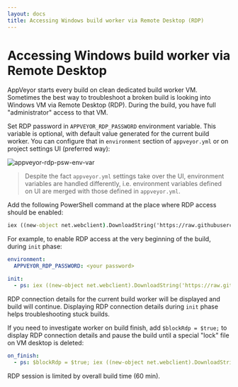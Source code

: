 ```yaml
---
layout: docs
title: Accessing Windows build worker via Remote Desktop (RDP)
---
```


# Accessing Windows build worker via Remote Desktop

AppVeyor starts every build on clean dedicated build worker VM.
Sometimes the best way to troubleshoot a broken build is looking into Windows VM via Remote Desktop (RDP).
During the build, you have full "administrator" access to that VM.

Set RDP password in `APPVEYOR_RDP_PASSWORD` environment variable. This variable is optional, with default value generated for the current build worker.
You can configure that in `environment` section of `appveyor.yml` or on project settings UI (preferred way):

![appveyor-rdp-psw-env-var](/assets/img/docs/how-to/appveyor-rdp-psw-env-var.png)

> Despite the fact `appveyor.yml` settings take over the UI, environment variables are handled differently, i.e. environment variables defined on UI are merged with those defined in `appveyor.yml`.

Add the following PowerShell command at the place where RDP access should be enabled:

```cmd
iex ((new-object net.webclient).DownloadString('https://raw.githubusercontent.com/appveyor/ci/master/scripts/enable-rdp.ps1'))
```

For example, to enable RDP access at the very beginning of the build, during `init` phase:

```yaml
environment:
  APPVEYOR_RDP_PASSWORD: <your password>

init:
  - ps: iex ((new-object net.webclient).DownloadString('https://raw.githubusercontent.com/appveyor/ci/master/scripts/enable-rdp.ps1'))
```

RDP connection details for the current build worker will be displayed and build will continue.
Displaying RDP connection details during `init` phase helps troubleshooting stuck builds.

If you need to investigate worker on build finish, add `$blockRdp = $true;` to display RDP connection details and pause the build until a special "lock" file on VM desktop is deleted:

```yaml
on_finish:
  - ps: $blockRdp = $true; iex ((new-object net.webclient).DownloadString('https://raw.githubusercontent.com/appveyor/ci/master/scripts/enable-rdp.ps1'))
```

RDP session is limited by overall build time (60 min).
